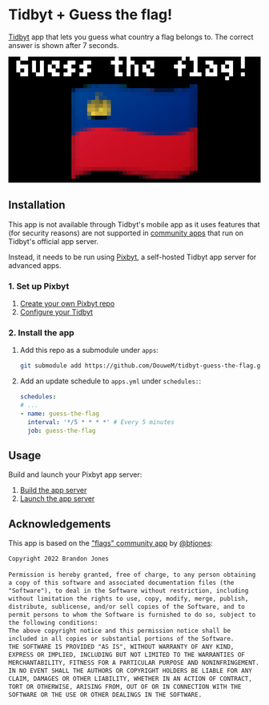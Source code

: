 # Tidbyt + Guess the flag!

[Tidbyt](https://tidbyt.com/) app that lets you guess what country a flag belongs to. The correct answer is shown after 7 seconds.

![Screenshot](screenshot.webp)

## Installation

This app is not available through Tidbyt's mobile app as it uses features that (for security reasons) are not supported in [community apps](https://tidbyt.dev/docs/publish/community-apps) that run on Tidbyt's official app server.

Instead, it needs to be run using [Pixbyt](https://pixbyt.dev), a self-hosted Tidbyt app server for advanced apps.

### 1. Set up Pixbyt

1. [Create your own Pixbyt repo](https://github.com/DouweM/pixbyt#1-create-your-own-pixbyt-repo)
2. [Configure your Tidbyt](https://github.com/DouweM/pixbyt#2-configure-your-tidbyt)

### 2. Install the app

1. Add this repo as a submodule under `apps`:

    ```bash
    git submodule add https://github.com/DouweM/tidbyt-guess-the-flag.git apps/guess-the-flag
    ```

1. Add an update schedule to `apps.yml` under `schedules:`:

    ```yaml
    schedules:
    # ...
    - name: guess-the-flag
      interval: '*/5 * * * *' # Every 5 minutes
      job: guess-the-flag
    ```

## Usage

Build and launch your Pixbyt app server:

1. [Build the app server](https://github.com/DouweM/pixbyt#4-build-the-app-server)
1. [Launch the app server](https://github.com/DouweM/pixbyt#5-launch-the-app-server)

## Acknowledgements

This app is based on the ["flags" community app](https://github.com/tidbyt/community/blob/main/apps/flags/flags.star) by [@btjones](https://github.com/btjones):

```
Copyright 2022 Brandon Jones

Permission is hereby granted, free of charge, to any person obtaining a copy of this software and associated documentation files (the "Software"), to deal in the Software without restriction, including without limitation the rights to use, copy, modify, merge, publish, distribute, sublicense, and/or sell copies of the Software, and to permit persons to whom the Software is furnished to do so, subject to the following conditions:
The above copyright notice and this permission notice shall be included in all copies or substantial portions of the Software.
THE SOFTWARE IS PROVIDED "AS IS", WITHOUT WARRANTY OF ANY KIND, EXPRESS OR IMPLIED, INCLUDING BUT NOT LIMITED TO THE WARRANTIES OF MERCHANTABILITY, FITNESS FOR A PARTICULAR PURPOSE AND NONINFRINGEMENT. IN NO EVENT SHALL THE AUTHORS OR COPYRIGHT HOLDERS BE LIABLE FOR ANY CLAIM, DAMAGES OR OTHER LIABILITY, WHETHER IN AN ACTION OF CONTRACT, TORT OR OTHERWISE, ARISING FROM, OUT OF OR IN CONNECTION WITH THE SOFTWARE OR THE USE OR OTHER DEALINGS IN THE SOFTWARE.
```
